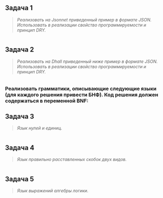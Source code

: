 ## Задача 1
> _Реализовать на Jsonnet приведенный пример в формате JSON. Использовать в реализации свойство программируемости и принцип DRY._

```jsonnet

```

## Задача 2
> _Реализовать на Dhall приведенный ниже пример в формате JSON. Использовать в реализации свойство программируемости и принцип DRY._

```

```

### Реализовать грамматики, описывающие следующие языки (для каждого решения привести БНФ). Код решения должен содержаться в переменной BNF:
## Задача 3
> _Язык нулей и единиц._

```py

```

## Задача 4
> _Язык правильно расставленных скобок двух видов._

```py

```

## Задача 5
> _Язык выражений алгебры логики._

```py

```
